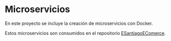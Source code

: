 # Microservicios

<p>En este proyecto se incluye la creación de microservicios con Docker.</p>
<p>Estos microservicios son consumidos en el repositorio <a href="https://github.com/EduSantiagoR/ESantiagoEComerce">ESantiagoEComerce</a>.</p>
